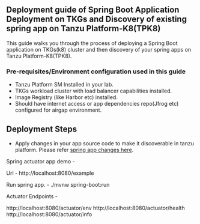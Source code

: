 
## Deployment guide of Spring Boot Application Deployment on TKGs and Discovery of existing spring app on Tanzu Platform-K8(TPK8)

This guide walks you through the process of deploying a Spring Boot application on TKGs(k8) cluster and then discovery of your spring apps on Tanzu Platform-K8(TPK8).

### Pre-requisites/Environment configuration used in this guide 
  - Tanzu Platform SM Installed in your lab.
  - TKGs workload cluster with load balancer capabilities installed.
  - Image Registry (like Harbor etc) installed.
  - Should have internet access or app dependencies repo(Jfrog etc) configured for airgap environment.

## Deployment Steps 

- Apply changes in your app source code to make it discoverable in tanzu platform. Please refer [spring app changes here](Springapp-on-TP.md).
 

Spring actuator app demo - 

Url - http://localhost:8080/example

Run spring app. - ./mvnw spring-boot:run

Actuator Endpoints -

http://localhost:8080/actuator/env
http://localhost:8080/actuator/health
http://localhost:8080/actuator/info

